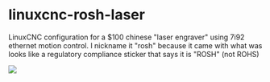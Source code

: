 # linuxcnc-rosh-laser
LinuxCNC configuration for a $100 chinese "laser engraver" using 7i92 ethernet
motion control.  I nickname it "rosh" because it came with what was looks like
a regulatory compliance sticker that says it is "ROSH" (not ROHS)

![](https://lh3.googleusercontent.com/dvCgniLsd2bVuhl23s2yixnVnLXeC-lZAQ4jUI9knHk9Ndxp922Lm01YoVsr32tlAr-mO2tVClcAe-lidqZDXlXH4h26yJO-Avc7j8qjbsJIYm3-6_h_uTIUR3RGgQTtKVRehQPGccGrnUZPS2DonlkBEcomqS74hJVkzOz2JDKvxrSqzzkbqBuL7BorCqO5x7cI7OBLMnLmyNrmoEBrY12myA6X3DmqrwHfvpD4akSDxBfWgZaSFF7Q8bNZQ5UQcS2nC4gasKRSaWh8q2I0ub81JuwtedfWiEc8xKLPTF9f5YiijvcKjB2Vd6Kr-XXG94w21Q76h7M3Gy1h0BdOqI0G6nSstVnDMjlNk0Y5nlRIJp4F_d20SJTa4AsqCqwoHVRKUaqKj-IeJ8bKxOZszNhxOZzomQIwMoPgwwWdie77e_pBoWl2ahqcyR2fyBdcvuqeasGoWVJG9LyH1J4h77N0IP797aIDuAMbP1ZCKEZg_jk3YNKDhbg9ofzgPDFr2gte5XzEAVsHwkqnqS6H2nYEqqYQxUYrNWkMSL9FQFA=s905-no)
